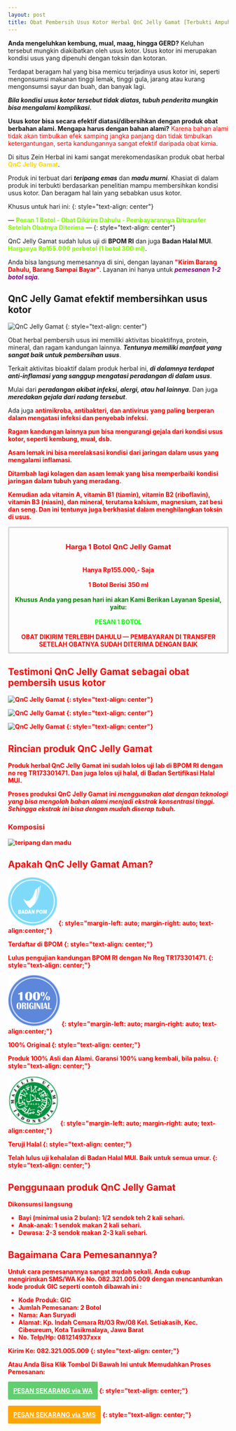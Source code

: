 ```yaml
---
layout: post
title: Obat Pembersih Usus Kotor Herbal QnC Jelly Gamat [Terbukti Ampuh]
---
```


**Anda mengeluhkan kembung, mual, maag, hingga GERD?** Keluhan tersebut mungkin diakibatkan oleh usus kotor. Usus kotor ini merupakan kondisi usus yang dipenuhi dengan toksin dan kotoran.

Terdapat beragam hal yang bisa memicu terjadinya usus kotor ini, seperti mengonsumsi makanan tinggi lemak, tinggi gula, jarang atau kurang mengonsumsi sayur dan buah, dan banyak lagi.

***Bila kondisi usus kotor tersebut tidak diatas, tubuh penderita mungkin bisa mengalami komplikasi.***

**Usus kotor bisa secara efektif diatasi/dibersihkan dengan produk obat berbahan alami. Mengapa harus dengan bahan alami?** <span style="color: red;">Karena bahan alami tidak akan timbulkan efek samping jangka panjang dan tidak timbulkan ketergantungan, serta kandungannya sangat efektif daripada obat kimia</span>.

Di situs Zein Herbal ini kami sangat merekomendasikan produk obat herbal <strong style="color: gold">QnC Jelly Gamat</strong>.

Produk ini terbuat dari ***teripang emas*** dan ***madu murni***. Khasiat di dalam produk ini terbukti berdasarkan penelitian mampu membersihkan kondisi usus kotor. Dan beragam hal lain yang sebabkan usus kotor.

Khusus untuk hari ini:
{: style="text-align: center"}

— <strong style="color: lawngreen">Pesan 1 Botol - Obat Dikirim Dahulu - Pembayarannya Ditransfer Setelah Obatnya Diterima</strong> —
{: style="text-align: center"}

QnC Jelly Gamat sudah lulus uji di **BPOM RI** dan juga **Badan Halal MUI**. <strong style="color: chartreuse">Harganya Rp155.000 perbotol (1 botol 300 ml)</strong>.

Anda bisa langsung memesannya di sini, dengan layanan <strong style="color: red">"Kirim Barang Dahulu, Barang Sampai Bayar"</strong>. Layanan ini hanya untuk <em style="color: purple">**pemesanan 1-2 botol saja**</em>.

## QnC Jelly Gamat efektif membersihkan usus kotor

![QnC Jelly Gamat](https://2.bp.blogspot.com/-ZqoptIpzxV0/WjiqXwgcmeI/AAAAAAAAAGc/w9p2MzJnaN4T369kRzyMIgpeQw3vfS2RgCLcBGAs/s1600/medium1.JPG)
{: style="text-align: center"}

Obat herbal pembersih usus ini memiliki aktivitas bioaktifnya, protein, mineral, dan ragam kandungan lainnya. ***Tentunya memiliki manfaat yang sangat baik untuk pembersihan usus***.

Terkait aktivitas bioaktif dalam produk herbal ini, ***di dalamnya terdapat anti-inflamasi yang sanggup mengatasi peradangan di dalam usus***.

Mulai dari ***peradangan akibat infeksi, alergi, atau hal lainnya***. Dan juga ***meredakan gejala dari radang tersebut***.

Ada juga <strong style="color: red">antimikroba<strong style="color: red">, <strong style="color: red">antibakteri<strong style="color: red">, dan <strong style="color: red">antivirus<strong style="color: red"> yang paling berperan dalam mengatasi infeksi dan penyebab infeksi.

Ragam kandungan lainnya pun bisa mengurangi gejala dari kondisi usus kotor, seperti kembung, mual, dsb.

Asam lemak ini bisa merelaksasi kondisi dari jaringan dalam usus yang mengalami inflamasi.

Ditambah lagi kolagen dan asam lemak yang bisa memperbaiki kondisi jaringan dalam tubuh yang meradang.

Kemudian ada **vitamin A**, **vitamin B1 (tiamin)**, **vitamin B2 (riboflavin)**, **vitamin B3 (niasin)**, dan **mineral**, terutama **kalsium**, **magnesium**, **zat besi** dan **seng**. Dan ini tentunya juga berkhasiat dalam menghilangkan toksin di usus.

<div style="border-radius: 2px; border: 3px solid rgb(216, 216, 216); padding: 10px; text-align: center;">
<h3>Harga 1 Botol QnC Jelly Gamat</h3>
<br>
Hanya <strong>Rp155.000</strong>,- Saja
<br>
<br>
<strong>1 Botol Berisi 350 ml</strong>
<br>
<br>
<strong><span style="color: green">Khusus Anda yang pesan hari ini akan Kami Berikan Layanan Spesial, yaitu:</span></strong>
<br>
<br>
<strong><span style="color: lime">PESAN 1 BOTOL</span></strong>
<br>
<br>
<strong><span style="color: red">OBAT DIKIRIM TERLEBIH DAHULU — PEMBAYARAN DI TRANSFER SETELAH OBATNYA SUDAH DITERIMA DENGAN BAIK</span></strong>
</div>

## Testimoni QnC Jelly Gamat sebagai obat pembersih usus kotor

![QnC Jelly Gamat](https://1.bp.blogspot.com/-2UluIf2_NMY/XesslzpPoLI/AAAAAAAAAXs/tMpMDoi6xfQjKR0DUftI6-DIHbX9TGOywCNcBGAsYHQ/s320/uss1.jpg)
{: style="text-align: center"}

![QnC Jelly Gamat](https://1.bp.blogspot.com/-Tm1Xdq8Rm-E/Xessl9XReiI/AAAAAAAAAXw/kGE2mg0urLo8TQJA_RiMCSTwAbAz-CsSwCNcBGAsYHQ/s320/uss2.jpg)
{: style="text-align: center"}

![QnC Jelly Gamat](https://1.bp.blogspot.com/-p9h5Kd65rIg/Xessl17h6PI/AAAAAAAAAX0/uXa8q5u5HzMmlwm3YKhynhv0fLB8sM3_QCNcBGAsYHQ/s320/uss3.jpg)
{: style="text-align: center"}

## Rincian produk QnC Jelly Gamat

Produk herbal QnC Jelly Gamat ini sudah lolos uji lab di **BPOM RI** dengan no reg **TR173301471**. Dan juga lolos uji halal, di **Badan Sertifikasi Halal MUI**.

Proses produksi QnC Jelly Gamat ini ***menggunakan alat dengan teknologi yang bisa mengolah bahan alami menjadi ekstrak konsentrasi tinggi***. ***Sehingga ekstrak ini bisa dengan mudah diserap tubuh***.

### Komposisi

![teripang dan madu](https://zeinherbal.diobatherbal.com/images/teripang-madu.png)

## Apakah QnC Jelly Gamat Aman?

![QnC Jelly Gamat](/images/logo3.png)
{: style="margin-left: auto; margin-right: auto; text-align:center;"}

**Terdaftar di BPOM**
{: style="text-align: center;"}

**Lulus pengujian kandungan BPOM RI dengan No Reg TR173301471.**
{: style="text-align: center;"}

![QnC Jelly Gamat](/images/logo1.png)
{: style="margin-left: auto; margin-right: auto; text-align:center;"}

**100% Original**
{: style="text-align: center;"}

**Produk 100% Asli dan Alami. Garansi 100% uang kembali, bila palsu.**
{: style="text-align: center;"}

![QnC Jelly Gamat](/images/logo2.png)
{: style="margin-left: auto; margin-right: auto; text-align:center;"}

**Teruji Halal**
{: style="text-align: center;"}

**Telah lulus uji kehalalan di Badan Halal MUI. Baik untuk semua umur.**
{: style="text-align: center;"}

## Penggunaan produk QnC Jelly Gamat

Dikonsumsi langsung

+ Bayi (minimal usia 2 bulan): 1/2 sendok teh 2 kali sehari.
+ Anak-anak: 1 sendok makan 2 kali sehari.
+ Dewasa: 2-3 sendok makan 2-3 kali sehari.

## Bagaimana Cara Pemesanannya?

Untuk cara pemesanannya sangat mudah sekali. Anda cukup mengirimkan SMS/WA Ke No. 082.321.005.009 dengan mencantumkan kode produk **GIC** seperti contoh dibawah ini :

+ Kode Produk: <span style="color: red;">GIC</span>
+ Jumlah Pemesanan: <span style="color: red;">2 Botol</span>
+ Nama: <span style="color: red;">Aan Suryadi</span>
+ Alamat: <span style="color: red;">Kp. Indah Cemara Rt/03 Rw/08 Kel. Setiakasih, Kec. Cibeureum, Kota Tasikmalaya, Jawa Barat</span>
+ No. Telp/Hp: <span style="color: red;">081214937xxx</span>

**Kirim Ke: 082.321.005.009**
{: style="text-align: center;"}

Atau Anda Bisa Klik Tombol Di Bawah Ini untuk Memudahkan Proses Pemesanan:

<a style="background-color: #61ce70; border-radius: 2px; border: 2px solid rgb(97, 206, 112); color: white; display: inline-block; padding: 10px;" href="https://api.whatsapp.com/send?phone=6282321005009&text=Saya%20pesan%20obat%20herbal%20QnC Jelly Gamat%20dengan%20format%20pesanan%3A%0A-%20Kode%20produk%3A%20GIC%0A-%20Jumlah%20pesanan%3A%20%0A-%20Nama%20lengkap%3A%0A-%20Alamat%3A%0A-%20No.%20Hp%2FTelepon%3A">PESAN SEKARANG via WA</a>
{: style="text-align: center;"}

<a style="background-color: orange; border-radius: 2px; border: 2px solid orange; color: white; display: inline-block; padding: 10px;" href="sms:+6282321005009?body=Saya%20pesan%20obat%20herbal%20QnC Jelly Gamat%20dengan%20format%20pesanan%3A%0A-%20Kode%20produk%3A%20GIC%0A-%20Jumlah%20pesanan%3A%20%0A-%20Nama%20lengkap%3A%0A-%20Alamat%3A%0A-%20No.%20Hp%2FTelepon%3A">PESAN SEKARANG via SMS</a>
{: style="text-align: center;"}
